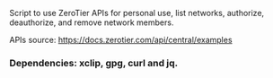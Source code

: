 Script to use ZeroTier APIs for personal use, list networks, authorize, deauthorize, and remove network members.

APIs source: https://docs.zerotier.com/api/central/examples

### Dependencies: xclip, gpg, curl and jq.
